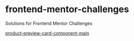 # frontend-mentor-challenges
Solutions for Frontend Mentor Challenges

<a href="https://lucazcruz.github.io/frontend-mentor-challenges/product-preview-card-component-main/" target="_blank" >product-preview-card-component-main</a>
